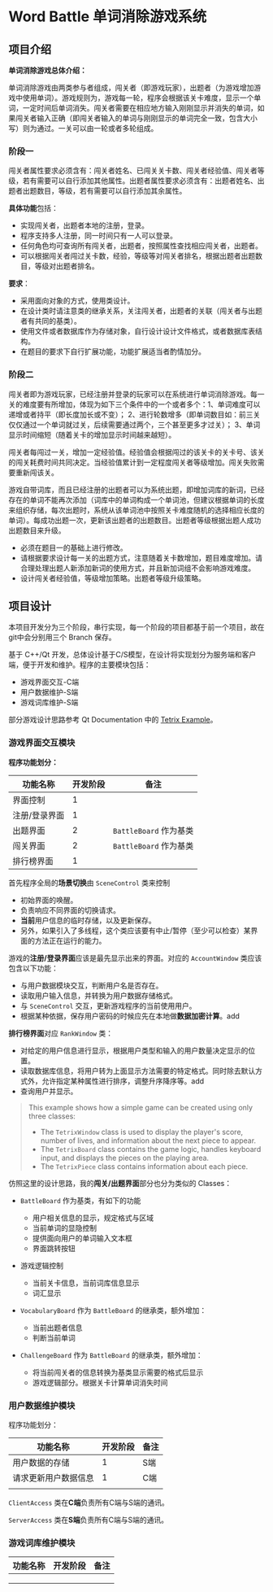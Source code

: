 # Word Battle 单词消除游戏系统

## **项目介绍**

**单词消除游戏总体介绍：** 

单词消除游戏由两类参与者组成，闯关者（即游戏玩家），出题者（为游戏增加游戏中使用单词）。游戏规则为，游戏每一轮，程序会根据该关卡难度，显示一个单词，一定时间后单词消失。闯关者需要在相应地方输入刚刚显示并消失的单词，如果闯关者输入正确（即闯关者输入的单词与刚刚显示的单词完全一致，包含大小写）则为通过。一关可以由一轮或者多轮组成。

### 阶段一

闯关者属性要求必须含有：闯关者姓名、已闯关关卡数、闯关者经验值、闯关者等级，若有需要可以自行添加其他属性。出题者属性要求必须含有：出题者姓名、出题者出题数目，等级，若有需要可以自行添加其余属性。

**具体功能**包括：

- 实现闯关者，出题者本地的注册，登录。
- 程序支持多人注册，同一时间只有一人可以登录。
- 任何角色均可查询所有闯关者，出题者，按照属性查找相应闯关者，出题者。
- 可以根据闯关者闯过关卡数，经验，等级等对闯关者排名，根据出题者出题数目，等级对出题者排名。

**要求**：

- 采用面向对象的方式，使用类设计。
- 在设计类时请注意类的继承关系，关注闯关者，出题者的关联（闯关者与出题者有共同的基类）。
- 使用文件或者数据库作为存储对象，自行设计设计文件格式，或者数据库表结构。
- 在题目的要求下自行扩展功能，功能扩展适当者酌情加分。

### 阶段二

闯关者即为游戏玩家，已经注册并登录的玩家可以在系统进行单词消除游戏。每一关的难度要有所增加，体现为如下三个条件中的一个或者多个：1、单词难度可以递增或者持平（即长度加长或不变）； 2、进行轮数增多（即单词数目如：前三关仅仅通过一个单词就过关，后续需要通过两个，三个甚至更多才过关）； 3、单词显示时间缩短（随着关卡的增加显示时间越来越短）。

闯关者每闯过一关，增加一定经验值。经验值会根据闯过的该关卡的关卡号、该关的闯关耗费时间共同决定。当经验值累计到一定程度闯关者等级增加。闯关失败需要重新闯该关。

游戏自带词库，而且已经注册的出题者可以为系统出题，即增加词库的新词，已经存在的单词不能再次添加（词库中的单词构成一个单词池，但建议根据单词的长度来组织存储，每次出题时，系统从该单词池中按照关卡难度随机的选择相应长度的单词）。每成功出题一次，更新该出题者的出题数目。出题者等级根据出题人成功出题数目来升级。

- 必须在题目一的基础上进行修改。
- 请根据要求设计每一关的出题方式，注意随着关卡数增加，题目难度增加。请合理处理出题人新添加新词的使用方式，并且新加词组不会影响游戏难度。
- 设计闯关者经验值，等级增加策略。出题者等级升级策略。



## 项目设计

本项目开发分为三个阶段，串行实现，每一个阶段的项目都基于前一个项目，故在git中会分别用三个 Branch 保存。

基于 C++/Qt 开发，总体设计基于C/S模型，在设计将实现划分为服务端和客户端，便于开发和维护。程序的主要模块包括：

- 游戏界面交互-C端
- 用户数据维护-S端
- 游戏词库维护-S端

部分游戏设计思路参考 Qt Documentation 中的 [Tetrix Example](https://doc.qt.io/qt-5/qtwidgets-widgets-tetrix-example.html)。

### 游戏界面交互模块

**程序功能划分：**

| 功能名称      | 开发阶段 | 备注                   |
| ------------- | -------- | ---------------------- |
| 界面控制      | 1        |                        |
| 注册/登录界面 | 1        |                        |
| 出题界面      | 2        | `BattleBoard` 作为基类 |
| 闯关界面      | 2        | `BattleBoard` 作为基类 |
| 排行榜界面    | 1        |                        |



首先程序全局的**场景切换**由 `SceneControl` 类来控制

- 初始界面的唤醒。
- 负责响应不同界面的切换请求。
- **当前**用户信息的临时存储，以及更新保存。
- 另外，如果引入了多线程，这个类应该要有中止/暂停（至少可以检查）某界面的方法正在运行的能力。

游戏的**注册/登录界面**应该是最先显示出来的界面。对应的 `AccountWindow` 类应该包含以下功能：

- 与用户数据模块交互，判断用户名是否存在。
- 读取用户输入信息，并转换为用户数据存储格式。
- 与 `SceneControl` 交互，更新游戏程序的当前使用用户。
- 根据某种依据，保存用户密码的时候应先在本地做**数据加密计算**。add

**排行榜界面**对应 `RankWindow` 类：

- 对给定的用户信息进行显示，根据用户类型和输入的用户数量决定显示的位置。
- 读取数据库信息，将用户转为上面显示方法需要的特定格式。同时除去默认方式外，允许指定某种属性进行排序，调整升序降序等。add
- 查询用户并显示。

> This example shows how a simple game can be created using only three classes:
>
> - The `TetrixWindow` class is used to display the player's score, number of lives, and information about the next piece to appear.
> - The `TetrixBoard` class contains the game logic, handles keyboard input, and displays the pieces on the playing area.
> - The `TetrixPiece` class contains information about each piece.

仿照这里的设计思路，我的**闯关/出题界面**部分也分为类似的 Classes：

- `BattleBoard` 作为基类，有如下的功能
  - 用户相关信息的显示，规定格式与区域
  - 当前单词的显隐控制
  - 提供面向用户的单词输入文本框
  - 界面跳转按钮
- 游戏逻辑控制
  - 当前关卡信息，当前词库信息显示
  - 词汇显示

- `VocabularyBoard` 作为 `BattleBoard` 的继承类，额外增加：
  - 当前出题者信息
  - 判断当前单词
- `ChallengeBoard` 作为 `BattleBoard` 的继承类，额外增加：
  - 将当前闯关者的信息转换为基类显示需要的格式后显示
  - 游戏逻辑部分。根据关卡计算单词消失时间

### 用户数据维护模块

程序功能划分：

| 功能名称             | 开发阶段 | 备注 |
| -------------------- | -------- | ---- |
| 用户数据的存储       | 1        | S端  |
| 请求更新用户数据信息 | 1        | C端  |
|                      |          |      |

`ClientAccess` 类在**C端**负责所有C端与S端的通讯。

`ServerAccess` 类在**S端**负责所有C端与S端的通讯。

### 游戏词库维护模块

| 功能名称 | 开发阶段 | 备注 |
| -------- | -------- | ---- |
|          |          |      |
|          |          |      |
|          |          |      |